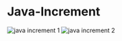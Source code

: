 # Java-Increment

![java increment 1](https://cloud.githubusercontent.com/assets/13667918/9152978/a4ad91da-3df4-11e5-9731-641a61e789ff.jpg)
![java increment 2](https://cloud.githubusercontent.com/assets/13667918/9152979/a4b08674-3df4-11e5-8057-08a94a28efb5.jpg)

